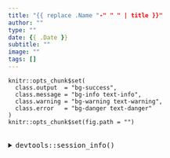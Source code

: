 ```yaml
---
title: "{{ replace .Name "-" " " | title }}"
author: ""
type: ""
date: {{ .Date }}
subtitle: ""
image: ""
tags: []
---
```


```{r, setup, include = FALSE}
knitr::opts_chunk$set(
  class.output  = "bg-success",
  class.message = "bg-info text-info",
  class.warning = "bg-warning text-warning",
  class.error   = "bg-danger text-danger"
)
knitr::opts_chunk$set(fig.path = "") 
```


<br />
<details>
  <summary>
    <tt>devtools::session_info()</tt>
  </summary>
```{r sessionInfo, echo = FALSE}
devtools::session_info()
```
</details>
<br />